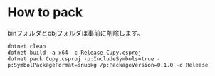 
# How to pack

binフォルダとobjフォルダは事前に削除します。

```
dotnet clean
dotnet build -a x64 -c Release Cupy.csproj
dotnet pack Cupy.csproj -p:IncludeSymbols=true -p:SymbolPackageFormat=snupkg /p:PackageVersion=0.1.0 -c Release
```